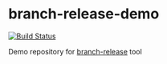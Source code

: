 branch-release-demo
=====
[![Build Status](https://travis-ci.org/RomanGotsiy/branch-release-demo.svg)](https://travis-ci.org/RomanGotsiy/branch-release-demo)

Demo repository for [branch-release](https://github.com/RomanGotsiy/branch-release) tool
